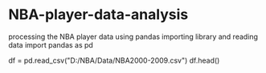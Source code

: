# NBA-player-data-analysis
processing the NBA player data using pandas
importing library and reading data
import pandas as pd

df = pd.read_csv("D:/NBA/Data/NBA2000-2009.csv")
df.head()
